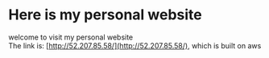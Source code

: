 # Here is my personal website
welcome to visit my personal website
<br />
The link is: [http://52.207.85.58/](http://52.207.85.58/), which is built on aws
